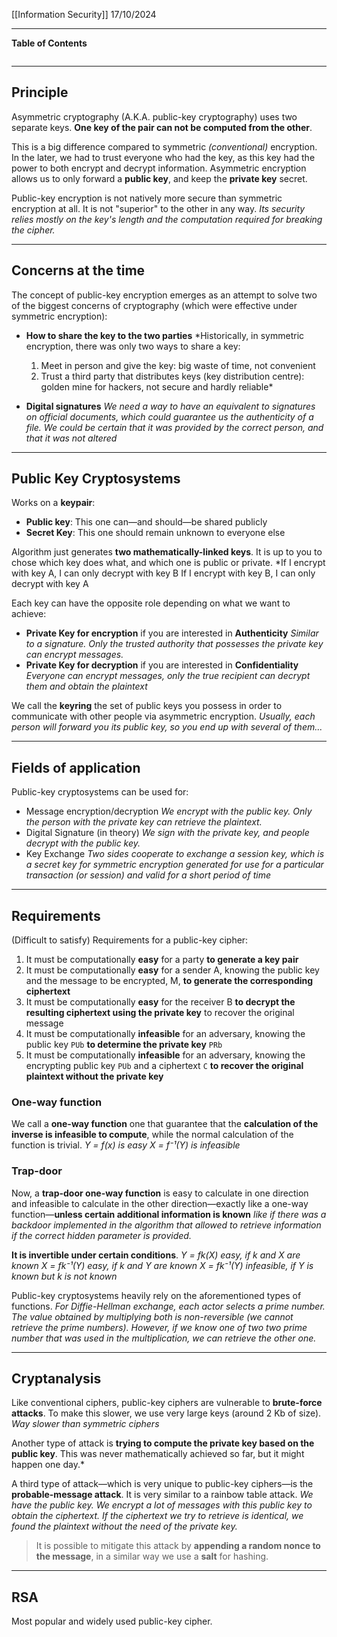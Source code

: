 [[Information Security]]
17/10/2024
****
**Table of Contents**
```table-of-contents
```

****
## Principle

Asymmetric cryptography (A.K.A. public-key cryptography) uses two separate keys. **One key of the pair can not be computed from the other**.

This is a big difference compared to symmetric *(conventional)* encryption. In the later, we had to trust everyone who had the key, as this key had the power to both encrypt and decrypt information. 
Asymmetric encryption allows us to only forward a **public key**, and keep the **private key** secret.

Public-key encryption is not natively more secure than symmetric encryption at all. It is not "superior" to the other in any way. 
	*Its security relies mostly on the key's length and the computation required for breaking the cipher.*


****
## Concerns at the time

The concept of public-key encryption emerges as an attempt to solve two of the biggest concerns of cryptography (which were effective under symmetric encryption):
- **How to share the key to the two parties**
	*Historically, in symmetric encryption, there was only two ways to share a key:
	1. Meet in person and give the key: big waste of time, not convenient
	2. Trust a third party that distributes keys (key distribution centre): golden mine for hackers, not secure and hardly reliable*

- **Digital signatures**
	*We need a way to have an equivalent to signatures on official documents, which could guarantee us the authenticity of a file. We could be certain that it was provided by the correct person, and that it was not altered*


****
## Public Key Cryptosystems

Works on a **keypair**:
- **Public key**: This one can—and should—be shared publicly
- **Secret Key**: This one should remain unknown to everyone else

Algorithm just generates **two mathematically-linked keys**. It is up to you to chose which key does what, and which one is public or private.
	*If I encrypt with key A, I can only decrypt with key B
	If I encrypt with key B, I can only decrypt with key A

Each key can have the opposite role depending on what we want to achieve:
- **Private Key for encryption** if you are interested in **Authenticity**
	*Similar to a signature. Only the trusted authority that possesses the private key can encrypt messages.*
- **Private Key for decryption** if you are interested in **Confidentiality**
	*Everyone can encrypt messages, only the true recipient can decrypt them and obtain the plaintext*

We call the **keyring** the set of public keys you possess in order to communicate with other people via asymmetric encryption.
	*Usually, each person will forward you its public key, so you end up with several of them...*


****
## Fields of application

Public-key cryptosystems can be used for:
- Message encryption/decryption
	*We encrypt with the public key. Only the person with the private key can retrieve the plaintext.*
- Digital Signature (in theory)
	*We sign with the private key, and people decrypt with the public key.*
- Key Exchange
	*Two sides cooperate to exchange a session key, which is a secret key for
	symmetric encryption generated for use for a particular transaction (or
	session) and valid for a short period of time*


****
## Requirements

(Difficult to satisfy) Requirements for a public-key cipher:
1. It must be computationally **easy** for a party **to generate a key pair**
2. It must be computationally **easy** for a sender A, knowing the public key and the
	message to be encrypted, M, **to generate the corresponding ciphertext**
3. It must be computationally **easy** for the receiver B **to decrypt the resulting
	ciphertext using the private key** to recover the original message
4. It must be computationally **infeasible** for an adversary, knowing the public key `PUb` **to
	determine the private key** `PRb`
5. It must be computationally **infeasible** for an adversary, knowing the encrypting public key `PUb` and a ciphertext `C` **to recover the original plaintext without the private key**

### One-way function

We call a **one-way function** one that guarantee that the **calculation of the inverse is infeasible to compute**, while the normal calculation of the function is trivial.
	*Y = f(x) is easy
	X = f⁻¹(Y) is infeasible*

### Trap-door

Now, a **trap-door one-way function** is easy to calculate in one direction and infeasible
to calculate in the other direction—exactly like a one-way function—**unless certain additional information is known** 
	*like if there was a backdoor implemented in the algorithm that allowed to retrieve information if the correct hidden parameter is provided.* 

**It is invertible under certain conditions**.
	*Y = fk(X) easy, if k and X are known
	X = fk⁻¹(Y) easy, if k and Y are known
	X = fk⁻¹(Y) infeasible, if Y is known but k is not known*

Public-key cryptosystems heavily rely on the aforementioned types of functions.
	*For Diffie-Hellman exchange, each actor selects a prime number. The value obtained by multiplying both is non-reversible (we cannot retrieve the prime numbers). However, if we know one of two two prime number that was used in the multiplication, we can retrieve the other one.*


****
## Cryptanalysis

Like conventional ciphers, public-key ciphers are vulnerable to **brute-force attacks**. To make this slower, we use very large keys (around 2 Kb of size).
	*Way slower than symmetric ciphers*

Another type of attack is **trying to compute the private key based on the public key**. 
	This was never mathematically achieved so far, but it might happen one day.*

A third type of attack—which is very unique to public-key ciphers—is the **probable-message attack**. It is very similar to a rainbow table attack.
	*We have the public key. We encrypt a lot of messages with this public key to obtain the ciphertext. If the ciphertext we try to retrieve is identical, we found the plaintext without the need of the private key.*
> It is possible to mitigate this attack by **appending a random nonce to the message**, in a similar way we use a **salt** for hashing.


****
## RSA

Most popular and widely used public-key cipher.